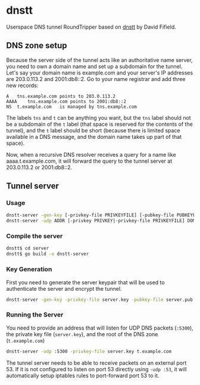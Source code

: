 # dnstt

Userspace DNS tunnel RoundTripper based on [dnstt](https://www.bamsoftware.com/software/dnstt/) by David Fifield.

## DNS zone setup

Because the server side of the tunnel acts like an authoritative name
server, you need to own a domain name and set up a subdomain for the
tunnel. Let's say your domain name is example.com and your server's IP
addresses are 203.0.113.2 and 2001:db8::2. Go to your name registrar and
add three new records:

```
A	tns.example.com	points to 203.0.113.2
AAAA	tns.example.com	points to 2001:db8::2
NS	t.example.com	is managed by tns.example.com
```

The labels `tns` and `t` can be anything you want, but the `tns` label
should not be a subdomain of the `t` label (that space is reserved for
the contents of the tunnel), and the `t` label should be short (because
there is limited space available in a DNS message, and the domain name
takes up part of that space).

Now, when a recursive DNS resolver receives a query for a name like
aaaa.t.example.com, it will forward the query to the tunnel server at
203.0.113.2 or 2001:db8::2.


## Tunnel server

### Usage

```sh
dnstt-server -gen-key [-privkey-file PRIVKEYFILE] [-pubkey-file PUBKEYFILE]
dnstt-server -udp ADDR [-privkey PRIVKEY|-privkey-file PRIVKEYFILE] DOMAIN
```

### Compile the server

```sh
dnstt$ cd server
dnstt$ go build -o dnstt-server
```

### Key Generation

First you need to generate the server keypair that will be used to
authenticate the server and encrypt the tunnel.
```sh
dnstt-server -gen-key -privkey-file server.key -pubkey-file server.pub
```

### Running the Server

You need to provide an address that will listen for UDP
DNS packets (`:5300`), the private key file (`server.key`), and the root of
the DNS zone (`t.example.com`)
```sh
dnstt-server -udp :5300 -privkey-file server.key t.example.com
```

The tunnel server needs to be able to receive packets on an external
port 53. If it is not configured to listen on port 53 directly using 
`-udp :53`, it will automatically setup iptables rules to port-forward
port 53 to it.
